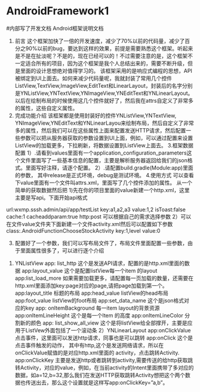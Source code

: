 # AndroidFramework1
#内部写了开发文档
Android框架说明文档
1.	前言
这个框架加快了一倍的开发速度，减少了70%以前的代码量，减少了百分之90%以前的bug，要达到这样的效果，前提是需要熟悉这个框架。听起来是不是在扯淡呢？不是的，现在已经可以的！不过需要注意的是，这个框架不一定适合所有的项目，因为这个框架是我个人总结出来的，需要不断升级，但是里面的设计思想绝对值得学习的。
该框架采用的是响应式编程的思想，API被绑定到UI上面去。如何来减少代码量呢，我就封装了常用几个控件ListView,TextView,ImageView,EditText和LinearLayout，封装后的名字分别是YNListView,YNTextView,YNImageView,YNEditText和YNLinearLayout。以后在绘制布局的时候使用这几个控件就好了，然后我在attrs自定义了非常多的属性，这些自定义属性。
2.	完成功能介绍
该框架都是使用封装好的控件YNListView,YNTextView,
YNImageView,YNEditText和YNLinearLayou来绘制布局，然后自定义了非常多的属性，然后我们可以在这些属性上面来配置发送HTTP请求，然后配置一些参数可以把从服务器获取的参数设置到UI上面，例如，可以通过配置来设置ListView的加载更多，下拉刷新，将数据设置到ListView上面去。 
3.框架数据配置
1）.请看到values里面有一个application_configuration_parameters这个文件里面写了一些基本信息的配置，主要是解析服务器返回给我们的json格式。里面写好注释，请逐个配置。
2）.请配置build.gradle(Module:app)里面的参数，
其中release是正式环境，debug是测试环境。
4.使用方式
可以查看下value里面有一个文件叫attrs.xml，里面写了几个控件添加的属性。
从一个简单的获取数据然后把
1)先在你的项目里面的value新建一个http.xml，这里主要是写api。下面开始api格式
<string-array name="yn_get_info">
    <!--发送的url，这里的url，没有写全主要是在gradle里面配置好了郁闷-->
    <item>url:wxmp.sssh.admin/api/app/testList</item>
    <!--key 发送给服务器的key , 将会有和他相对应的value,主要a3这个key可以在代码里面去配置-->
    <item>key:a1,a2,a3</item>
    <item>value:1,2</item>
    <!--是否弹出toast ,如果是false，不弹出-->
    <item>isToast:false</item>
    <!--是否添加缓存,只要添加了这个参数就有缓存，缓存服务器返回的数据-->
    <item>cache:1</item>
    <!--这个主要是把参数添加到缓存的标示，例如我们需要缓存一个API的数据，但是API的url相同，那么每次缓存就会出问题了，这个时候把参数添加上去，就不会出现问题-->
    <item>cacheaddparam:true</item>
    <!--发送网络清楚的方式，这里面只写了几个方法网络请求方法，post,get,head,put,delete-->
    <item>http:post</item>
</string-array>
可以根据自己的需求选择参数
2）可以在文件value文件夹下面新建一个文件activity.xml然后可以配置如下参数
<string-array name="hfh_function_new_guide">
    <!--需要跳转的activity,前面项目包名已经配置了，只需要写出后一半-->
    <item>class:.AndroidFunctionChooseStockActivity</item>
	<!--需要传送给那个Activity的key-->
    <item>key:1,level</item>
	<!--相对应的是value , 这个可以在多个地方配置-->
    <item>value:0</item>
</string-array>

3.	配置好了一个参数，我们可以写布局文件了，布局文件里面配置一些参数，由于里面属性很多了，可以进行逐个介绍
1)	YNListView
app: list_http 这个是发送API请求，配置的是http.xml里面的数据
app:layout_value 这个是配置listView每一个item 的layout
app:list_load_more 如果需要加载更多，请配置每一页加载的数量，还需要在http.xml里面添加<item>key:page</item>对应的page,请把page加载到第一个。
app:layout_title 标题的布局
app:head_value 	listView的head布局
app:foot_value 	listView的foot布局
app:set_data_name 这个是json格式对应的key
app: onItemBackground 每一item layout的背景资源
app:onItemLineHeight	这个是每一个Item 的高度
app:onItemLineColor 分割新的颜色
app: list_show_all_view 这个是将listView给全部撑开，主要是应用于ListVew外面包括了一个滚动条
2）YNLinearLayout
app:onClickValue 点击事件，这里面可以发送http请求，同事也是可以跳转
app:onClick 这个是点击事件触发的动作，
其中有http,这个是发送网络请求，所以在onClickValue赋值的是对应http.xml里面的
activity，点击跳转Activity.
app:onClickKey 主要是发送http或者跳转到activity,需要传送的给http获取跳转Activity，对应的value，例如，在当前activity的Intent里面携带了多对应的数据，如a=12,b=32,那么我们在发送HTTP获取跳转Activity想把这个两个数据也传送出去，那么这个设置就是这样写app:onClickKey=”a,b”。

